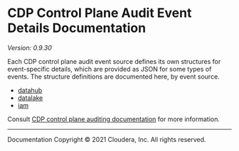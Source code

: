 # CDP Control Plane Audit Event Details Documentation

*Version: 0.9.30*

Each CDP control plane audit event source defines its own structures for
event-specific details, which are provided as JSON for some types of events.
The structure definitions are documented here, by event source.

* [datahub](./datahub/index.html)
* [datalake](./datalake/index.html)
* [iam](./iam/index.html)

Consult [CDP control plane auditing documentation](https://docs.cloudera.com/management-console/cloud/auditing/topics/mc-auditing-control-plane-activity.html)
for more information.

----

Documentation Copyright © 2021 Cloudera, Inc. All rights reserved.
